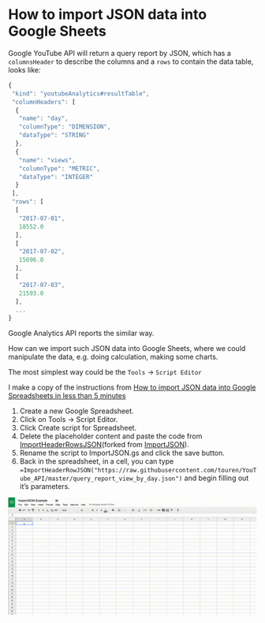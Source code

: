 # How to import JSON data into Google Sheets

Google YouTube API will return a query report by JSON, which has a `columnsHeader` to describe the columns and a `rows` to contain the data table, looks like:
```javascript
{
 "kind": "youtubeAnalytics#resultTable",
 "columnHeaders": [
  {
   "name": "day",
   "columnType": "DIMENSION",
   "dataType": "STRING"
  },
  {
   "name": "views",
   "columnType": "METRIC",
   "dataType": "INTEGER"
  }
 ],
 "rows": [
  [
   "2017-07-01",
   18552.0
  ],
  [
   "2017-07-02",
   15696.0
  ],
  [
   "2017-07-03",
   21593.0
  ],
  ...
}
```

Google Analytics API reports the similar way. 

How can we import such JSON data into Google Sheets, where we could manipulate the data, e.g. doing calculation, making some charts.

The most simplest way could be the `Tools` -> `Script Editor`

I make a copy of the instructions from [How to import JSON data into Google Spreadsheets in less than 5 minutes]

1. Create a new Google Spreadsheet.
1. Click on Tools -> Script Editor.
1. Click Create script for Spreadsheet.
1. Delete the placeholder content and paste the code from [ImportHeaderRowsJSON](forked from [ImportJSON]).
1. Rename the script to ImportJSON.gs and click the save button.
1. Back in the spreadsheet, in a cell, you can type `=ImportHeaderRowJSON("https://raw.githubusercontent.com/touren/YouTube_API/master/query_report_view_by_day.json")` and begin filling out it’s parameters.

![Import Demo](importJSON.gif)


[How to import JSON data into Google Spreadsheets in less than 5 minutes]: https://medium.com/@paulgambill/how-to-import-json-data-into-google-spreadsheets-in-less-than-5-minutes-a3fede1a014a

[ImportHeaderRowsJSON]: https://raw.githubusercontent.com/touren/YouTube_API/master/importJSON.gs
[ImportHeaderRowsJSON_Description]: https://github.com/touren/YouTube_API/blob/master/importJSON.gs#L99
[ImportJSON]: https://gist.github.com/chrislkeller/5719258
